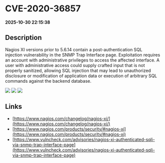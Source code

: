 # CVE-2020-36857

**2025-10-30 22:15:38**

## Description
Nagios XI versions prior to 5.6.14 contain a post-authentication SQL injection vulnerability in the SNMP Trap Interface page. Exploitation requires an account with administrative privileges to access the affected interface. A user with administrative access could supply crafted input that is not properly sanitized, allowing SQL injection that may lead to unauthorized disclosure or modification of application data or execution of arbitrary SQL commands against the backend database.

![](https://img.shields.io/static/v1?label=Score&message=8.6&color=red)
![](https://img.shields.io/static/v1?label=Severity&message=HIGH&color=red)
![](https://img.shields.io/static/v1?label=CWE&message=SQL&color=green)

## Links
- [https://www.nagios.com/changelog/nagios-xi/](https://www.nagios.com/changelog/nagios-xi/)
- [https://www.nagios.com/products/security/#nagios-xi](https://www.nagios.com/products/security/#nagios-xi)
- [https://www.vulncheck.com/advisories/nagios-xi-authenticated-sqli-via-snmp-trap-interface-page](https://www.vulncheck.com/advisories/nagios-xi-authenticated-sqli-via-snmp-trap-interface-page)
